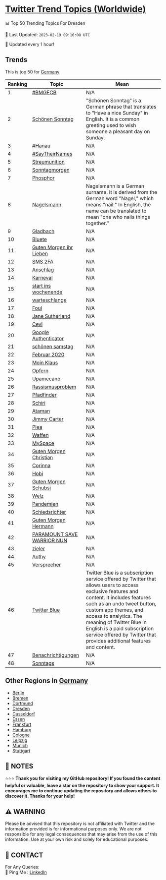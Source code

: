 [Twitter Trend Topics (Worldwide)](https://github.com/ErcinDedeoglu/Twitter-Trend-Topics)
==========


📊 Top 50 Trending Topics For Dresden

📆 Last Updated: `2023-02-19 09:16:08 UTC`

🔧 Updated every 1 hour!


## Trends

This is top 50 for [Germany](</Germany>)

| Ranking | Topic | Mean |
| ------- | ------------ | ------------ |
| 1 | [#BMGFCB](http://twitter.com/search?q=%23BMGFCB) | N/A |
| 2 | [Schönen Sonntag](http://twitter.com/search?q=Sch%c3%b6nen+Sonntag) | "Schönen Sonntag" is a German phrase that translates to "Have a nice Sunday" in English. It is a common greeting used to wish someone a pleasant day on Sunday. |
| 3 | [#Hanau](http://twitter.com/search?q=%23Hanau) | N/A |
| 4 | [#SayTheirNames](http://twitter.com/search?q=%23SayTheirNames) | N/A |
| 5 | [Streumunition](http://twitter.com/search?q=Streumunition) | N/A |
| 6 | [Sonntagmorgen](http://twitter.com/search?q=Sonntagmorgen) | N/A |
| 7 | [Phosphor](http://twitter.com/search?q=Phosphor) | N/A |
| 8 | [Nagelsmann](http://twitter.com/search?q=Nagelsmann) | Nagelsmann is a German surname. It is derived from the German word "Nagel," which means "nail." In English, the name can be translated to mean "one who nails things together." |
| 9 | [Gladbach](http://twitter.com/search?q=Gladbach) | N/A |
| 10 | [Bluete](http://twitter.com/search?q=Bluete) | N/A |
| 11 | [Guten Morgen ihr Lieben](http://twitter.com/search?q=Guten+Morgen+ihr+Lieben) | N/A |
| 12 | [SMS 2FA](http://twitter.com/search?q=SMS+2FA) | N/A |
| 13 | [Anschlag](http://twitter.com/search?q=Anschlag) | N/A |
| 14 | [Karneval](http://twitter.com/search?q=Karneval) | N/A |
| 15 | [start ins wochenende](http://twitter.com/search?q=start+ins+wochenende) | N/A |
| 16 | [warteschlange](http://twitter.com/search?q=warteschlange) | N/A |
| 17 | [Foul](http://twitter.com/search?q=Foul) | N/A |
| 18 | [Jane Sutherland](http://twitter.com/search?q=Jane+Sutherland) | N/A |
| 19 | [Cevi](http://twitter.com/search?q=Cevi) | N/A |
| 20 | [Google Authenticator](http://twitter.com/search?q=Google+Authenticator) | N/A |
| 21 | [schönen samstag](http://twitter.com/search?q=sch%c3%b6nen+samstag) | N/A |
| 22 | [Februar 2020](http://twitter.com/search?q=Februar+2020) | N/A |
| 23 | [Moin Klaus](http://twitter.com/search?q=Moin+Klaus) | N/A |
| 24 | [Opfern](http://twitter.com/search?q=Opfern) | N/A |
| 25 | [Upamecano](http://twitter.com/search?q=Upamecano) | N/A |
| 26 | [Rassismusproblem](http://twitter.com/search?q=Rassismusproblem) | N/A |
| 27 | [Pfadfinder](http://twitter.com/search?q=Pfadfinder) | N/A |
| 28 | [Schiri](http://twitter.com/search?q=Schiri) | N/A |
| 29 | [Ataman](http://twitter.com/search?q=Ataman) | N/A |
| 30 | [Jimmy Carter](http://twitter.com/search?q=Jimmy+Carter) | N/A |
| 31 | [Plea](http://twitter.com/search?q=Plea) | N/A |
| 32 | [Waffen](http://twitter.com/search?q=Waffen) | N/A |
| 33 | [MySpace](http://twitter.com/search?q=MySpace) | N/A |
| 34 | [Guten Morgen Christian](http://twitter.com/search?q=Guten+Morgen+Christian) | N/A |
| 35 | [Corinna](http://twitter.com/search?q=Corinna) | N/A |
| 36 | [Hobi](http://twitter.com/search?q=Hobi) | N/A |
| 37 | [Guten Morgen Schubsi](http://twitter.com/search?q=Guten+Morgen+Schubsi) | N/A |
| 38 | [Welz](http://twitter.com/search?q=Welz) | N/A |
| 39 | [Pandemien](http://twitter.com/search?q=Pandemien) | N/A |
| 40 | [Schiedsrichter](http://twitter.com/search?q=Schiedsrichter) | N/A |
| 41 | [Guten Morgen Hermann](http://twitter.com/search?q=Guten+Morgen+Hermann) | N/A |
| 42 | [PARAMOUNT SAVE WARRIOR NUN](http://twitter.com/search?q=PARAMOUNT+SAVE+WARRIOR+NUN) | N/A |
| 43 | [zieler](http://twitter.com/search?q=zieler) | N/A |
| 44 | [Authy](http://twitter.com/search?q=Authy) | N/A |
| 45 | [Versprecher](http://twitter.com/search?q=Versprecher) | N/A |
| 46 | [Twitter Blue](http://twitter.com/search?q=Twitter+Blue) | Twitter Blue is a subscription service offered by Twitter that allows users to access exclusive features and content. It includes features such as an undo tweet button, custom app themes, and access to analytics. The meaning of Twitter Blue in English is a paid subscription service offered by Twitter that provides additional features and content. |
| 47 | [Benachrichtigungen](http://twitter.com/search?q=Benachrichtigungen) | N/A |
| 48 | [Sonntags](http://twitter.com/search?q=Sonntags) | N/A |



## Other Regions in [Germany](</Germany>)

* [Berlin](</Germany/Berlin.md>)
* [Bremen](</Germany/Bremen.md>)
* [Dortmund](</Germany/Dortmund.md>)
* [Dresden](</Germany/Dresden.md>)
* [Dusseldorf](</Germany/Dusseldorf.md>)
* [Essen](</Germany/Essen.md>)
* [Frankfurt](</Germany/Frankfurt.md>)
* [Hamburg](</Germany/Hamburg.md>)
* [Cologne](</Germany/Cologne.md>)
* [Leipzig](</Germany/Leipzig.md>)
* [Munich](</Germany/Munich.md>)
* [Stuttgart](</Germany/Stuttgart.md>)



## 📝 NOTES

⭐⭐⭐ **Thank you for visiting my GitHub repository! If you found the content helpful or valuable, leave a star on the repository to show your support. It encourages me to continue updating the repository and allows others to discover it. Thanks for your help!**


## ⚠️ WARNING

Please be advised that this repository is not affiliated with Twitter and the information provided is for informational purposes only. We are not responsible for any legal consequences that may arise from the use of this information. Use at your own risk and solely for educational purposes.


## 📨 CONTACT

 For Any Queries:  
            🏓 Ping Me : [LinkedIn](https://www.linkedin.com/in/ercindedeoglu/)
